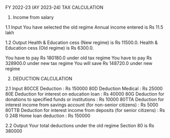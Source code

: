 FY 2022-23 (AY 2023-24) TAX CALCULATION

1. Income from salary

1.1 Input
You have selected the old regime
Annual income entered is Rs 11.5 lakh

1.2 Output
Health & Education cess (New regime) is Rs 11500.0.
Health & Education cess (Old regime) is Rs 6300.0.

You have to pay Rs 180180.0 under old tax regime
You have to pay Rs 328900.0 under new tax regime
You will save Rs 148720.0 under new regime


2. DEDUCTION CALCULATION

2.1 Input
80CCE Deduction : Rs 150000
80D Deduction Medical : Rs 25000
80E Deduction for interest on education loan : Rs 40000
80G Deduction for donations to specified funds or institutions : Rs 10000
80TTA Deduction for interest income from savings account (for non-senior citizens) : Rs 5000
80TTB Deduction for interest income from deposits (for senior citizens) : Rs 0
24B Home loan deduction : Rs 150000

2.2 Output
Your total deductions under the old regime Section 80 is Rs 380000

